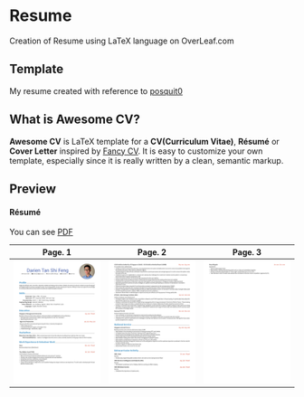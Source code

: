 # Resume
 Creation of Resume using LaTeX language on OverLeaf.com

## Template
My resume created with reference to [posquit0](https://github.com/posquit0/Awesome-CV)

## What is Awesome CV?

**Awesome CV** is LaTeX template for a **CV(Curriculum Vitae)**, **Résumé** or **Cover Letter** inspired by [Fancy CV](https://www.sharelatex.com/templates/cv-or-resume/fancy-cv). It is easy to customize your own template, especially since it is really written by a clean, semantic markup.

## Preview

#### Résumé

You can see [PDF](https://raw.githubusercontent.com/Darien2805/Resume/main/Resume.pdf)

| Page. 1 | Page. 2 | Page. 3 |
|:---:|:---:|:---:|
| [![Résumé](https://raw.githubusercontent.com/Darien2805/Resume/main/resume-0.jpg)](https://raw.githubusercontent.com/Darien2805/Resume/main/Resume.pdf)  | [![Résumé](https://raw.githubusercontent.com/Darien2805/Resume/main/resume-1.jpg)](https://raw.githubusercontent.com/Darien2805/Resume/main/Resume.pdf) | [![Résumé](https://raw.githubusercontent.com/Darien2805/Resume/main/resume-2.jpg)](https://raw.githubusercontent.com/Darien2805/Resume/main/Resume.pdf) | 

